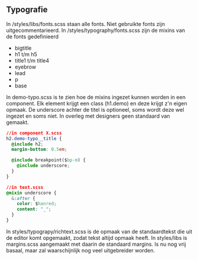 ## Typografie

In /styles/libs/fonts.scss staan alle fonts. Niet gebruikte fonts zijn uitgecommentarieerd.
In /styles/typography/fonts.scss zijn de mixins van de fonts gedefinieerd

- bigtitle
- h1 t/m h5
- title1 t/m title4
- eyebrow
- lead
- p
- base

In demo-typo.scss is te zien hoe de mixins ingezet kunnen worden in een component. Elk element krijgt een class (h1.demo) en deze krijgt z'n eigen opmaak. De underscore achter de titel is optioneel, soms wordt deze wel ingezet en soms niet. In overleg met designers geen standaard van gemaakt.

```css
//in component X.scss
h2.demo-typo__title {
  @include h2;
  margin-bottom: 0.5em;

  @include breakpoint($bp-m) {
    @include underscore;
  }
}

//in text.scss
@mixin underscore {
  &:after {
    color: $hanred;
    content: "_";
  }
}
```

In styles/typograpy/richtext.scss is de opmaak van de standaardtekst die uit de editor komt opgemaakt, zodat tekst altijd opmaak heeft. In styles/libs is margins.scss aangemaakt met daarin de standaard margins. Is nu nog vrij basaal, maar zal waarschijnlijk nog veel uitgebreider worden.

